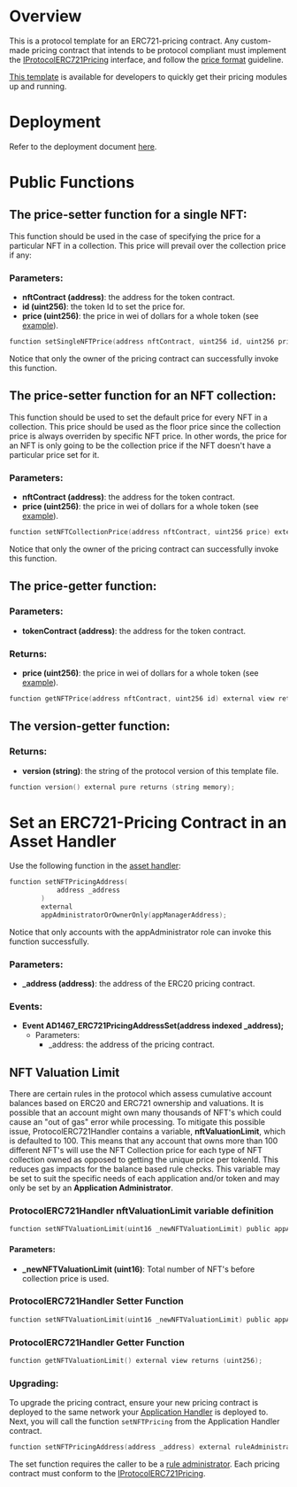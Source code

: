 # Overview

This is a protocol template for an ERC721-pricing contract. Any custom-made pricing contract that intends to be protocol compliant must implement the [IProtocolERC721Pricing](../../../src/pricing/IProtocolERC721Pricing.sol) interface, and follow the [price format](./README.md) guideline.

[This template](../../../src/pricing/ProtocolERC721Pricing.sol) is available for developers to quickly get their pricing modules up and running.

# Deployment

Refer to the deployment document [here](./DEPLOY-PRICING.md).

# Public Functions

## The price-setter function for a single NFT:

This function should be used in the case of specifying the price for a particular NFT in a collection. This price will prevail over the collection price if any:

### Parameters:
- **nftContract (address)**: the address for the token contract.
- **id (uint256)**: the token Id to set the price for.
- **price (uint256)**: the price in wei of dollars for a whole token (see [example](./README.md)).

```c
function setSingleNFTPrice(address nftContract, uint256 id, uint256 price) external onlyOwner;
```

Notice that only the owner of the pricing contract can successfully invoke this function.

## The price-setter function for an NFT collection:

This function should be used to set the default price for every NFT in a collection. This price should be used as the floor price since the collection price is always overriden by specific NFT price. In other words, the price for an NFT is only going to be the collection price if the NFT doesn't have a particular price set for it.

### Parameters:
- **nftContract (address)**: the address for the token contract.
- **price (uint256)**: the price in wei of dollars for a whole token (see [example](./README.md)).

```c
function setNFTCollectionPrice(address nftContract, uint256 price) external onlyOwner;
```

Notice that only the owner of the pricing contract can successfully invoke this function.

## The price-getter function:
    
### Parameters:
- **tokenContract (address)**: the address for the token contract.

### Returns:
- **price (uint256)**: the price in wei of dollars for a whole token (see [example](./README.md)).

```c
function getNFTPrice(address nftContract, uint256 id) external view returns (uint256 price);
```

## The version-getter function:
    
### Returns: 

- **version (string)**: the string of the protocol version of this template file.
```c
function version() external pure returns (string memory);
```

# Set an ERC721-Pricing Contract in an Asset Handler 

Use the following function in the [asset handler](../../../src/token/ProtocolHandlerCommon.sol):

```c
function setNFTPricingAddress(
            address _address
        ) 
        external 
        appAdministratorOrOwnerOnly(appManagerAddress);
```
Notice that only accounts with the appAdministrator role can invoke this function successfully.

### Parameters:

- **_address (address)**: the address of the ERC20 pricing contract.

### Events:

- **Event AD1467_ERC721PricingAddressSet(address indexed _address);**
    - Parameters:
        - _address: the address of the pricing contract.


## NFT Valuation Limit

There are certain rules in the protocol which assess cumulative account balances based on ERC20 and ERC721 ownership and valuations. It is possible that an account might own many thousands of NFT's which could cause an "out of gas" error while processing. To mitigate this possible issue, ProtocolERC721Handler contains a variable, **nftValuationLimit**, which is defaulted to 100. This means that any account that owns more than 100 different NFT's will use the NFT Collection price for each type of NFT collection owned as opposed to getting the unique price per tokenId. This reduces gas impacts for the balance based rule checks. This variable may be set to suit the specific needs of each application and/or token and may only be set by an **Application Administrator**.

### ProtocolERC721Handler nftValuationLimit variable definition

```c
function setNFTValuationLimit(uint16 _newNFTValuationLimit) public appAdministratorOrOwnerOnly(appManagerAddress);
```

#### Parameters:

- **_newNFTValuationLimit (uint16)**: Total number of NFT's before collection price is used.
  
### ProtocolERC721Handler Setter Function

```c
function setNFTValuationLimit(uint16 _newNFTValuationLimit) public appAdministratorOrOwnerOnly(appManagerAddress);
```

### ProtocolERC721Handler Getter Function

```c
function getNFTValuationLimit() external view returns (uint256);
```

### Upgrading: 

To upgrade the pricing contract, ensure your new pricing contract is deployed to the same network your [Application Handler](../architecture/client/application/APPLICATION-HANDLER.md) is deployed to. Next, you will call the function `setNFTPricing` from the Application Handler contract. 

```c
function setNFTPricingAddress(address _address) external ruleAdministratorOnly(appManagerAddress)
```


The set function requires the caller to be a [rule administrator](../permissions/ADMIN-ROLES.md). Each pricing contract must conform to the [IProtocolERC721Pricing](../../../src/common/IProtocolERC721Pricing.sol).
